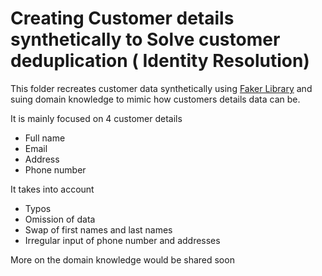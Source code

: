 # Creating Customer details synthetically to Solve customer deduplication ( Identity Resolution)

This folder recreates customer data synthetically using [Faker Library](https://faker.readthedocs.io/en/master/fakerclass.html) and suing domain knowledge to mimic how customers details data can be.

It is mainly focused on 4 customer details
- Full name
- Email
- Address
- Phone number

It takes into account
- Typos
- Omission of data
- Swap of first names and last names
- Irregular input of phone number and addresses

More on the domain knowledge would be shared soon
